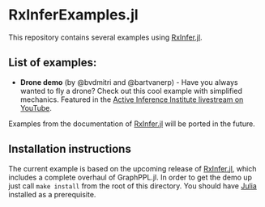 # RxInferExamples.jl

This repository contains several examples using [RxInfer.jl](rxinfer.ml).

## List of examples:
- **Drone demo** (by @bvdmitri and @bartvanerp) - Have you always wanted to fly a drone? Check out this cool example with simplified mechanics. Featured in the [Active Inference Institute livestream on YouTube](https://www.youtube.com/watch?v=TZNXs5jP9hE).

Examples from the documentation of [RxInfer.jl](rxinfer.ml) will be ported in the future.


## Installation instructions
The current example is based on the upcoming release of [RxInfer.jl](rxinfer.ml), which includes a complete overhaul of GraphPPL.jl. In order to get the demo up just call `make install` from the root of this directory. You should have [Julia](julialang.org) installed as a prerequisite.